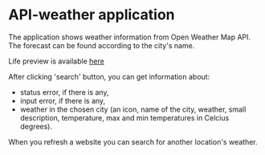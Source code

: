 # API-weather application
The application shows weather information from Open Weather Map API.
The forecast can be found according to the city's name.

Life preview is available [here](https://majaanna.github.io/API-weather/)

After clicking 'search' button, you can get information about:
- status error, if there is any,
- input error, if there is any,
- weather in the chosen city (an icon, name of the city, weather, small description, temperature, max and min temperatures in Celcius degrees).

When you refresh a website you can search for another location's weather.